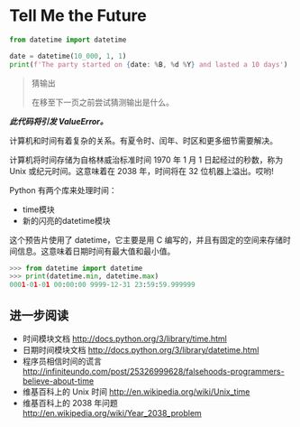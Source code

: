 # Tell Me the Future

```python
from datetime import datetime

date = datetime(10_000, 1, 1)
print(f'The party started on {date: %B, %d %Y} and lasted a 10 days')
```

> 猜输出
>
> 在移至下一页之前尝试猜测输出是什么。

***此代码将引发 ValueError。***


计算机和时间有着复杂的关系。有夏令时、闰年、时区和更多细节需要解决。

计算机将时间存储为自格林威治标准时间 1970 年 1 月 1 日起经过的秒数，称为 Unix 或纪元时间。这意味着在 2038 年，时间将在 32 位机器上溢出。哎哟!

Python 有两个库来处理时间：

- time模块
- 新的闪亮的datetime模块

这个预告片使用了 datetime，它主要是用 C 编写的，并且有固定的空间来存储时间信息。这意味着日期时间有最大值和最小值。

```python
>>> from datetime import datetime
>>> print(datetime.min, datetime.max)
0001-01-01 00:00:00 9999-12-31 23:59:59.999999
```

## 进一步阅读

- 时间模块文档
    http://docs.python.org/3/library/time.html
- 日期时间模块文档
    http://docs.python.org/3/library/datetime.html
- 程序员相信时间的谎言
    http://infiniteundo.com/post/25326999628/falsehoods-programmers-believe-about-time
- 维基百科上的 Unix 时间
    http://en.wikipedia.org/wiki/Unix_time
- 维基百科上的 2038 年问题
    http://en.wikipedia.org/wiki/Year_2038_problem